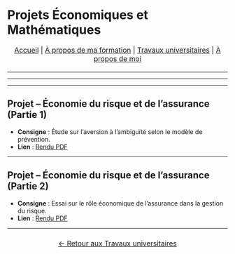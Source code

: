 # Projets Économiques et Mathématiques

<nav style="text-align:center; font-size:16px; margin-bottom:20px;">
  <a href="index.html">Accueil</a> |
  <a href="matieres.html">À propos de ma formation</a> |
  <a href="projets.html">Travaux universitaires</a> |
  <a href="cv.html">À propos de moi</a>
</nav>

---
---
_______________

## Projet – Économie du risque et de l’assurance (Partie 1)
- **Consigne** : Étude sur l’aversion à l’ambiguïté selon le modèle de prévention.
- **Lien** : [Rendu PDF](projets/HAMMOUCH_SihamAss.pdf)

---

## Projet – Économie du risque et de l’assurance (Partie 2)
- **Consigne** : Essai sur le rôle économique de l’assurance dans la gestion du risque.
- **Lien** : [Rendu PDF](projets/Essai_Economie_du_risque_et_de_l_assurance.pdf)

---

<p style="text-align:center; font-size:16px; margin:24px 0;">
  <a href="projets.html">← Retour aux Travaux universitaires</a>
</p>
